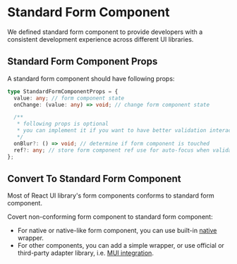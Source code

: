 # Standard Form Component

We defined standard form component to provide developers with a consistent development experience across different UI libraries.

## Standard Form Component Props

A standard form component should have following props:

```ts
type StandardFormComponentProps = {
  value: any; // form component state
  onChange: (value: any) => void; // change form component state

  /**
   * following props is optional
   * you can implement it if you want to have better validation interactions
   */
  onBlur?: () => void; // determine if form component is touched
  ref?: any; // store form component ref use for auto-focus when validate failed
};
```

## Convert To Standard Form Component

Most of React UI library's form components conforms to standard form component.

Covert non-conforming form component to standard form component:

- For native or native-like form component, you can use built-in [native](/docs/api/native) wrapper.
- For other components, you can add a simple wrapper, or use official or third-party adapter library, i.e. [MUI integration](/docs/document/third-party-integrations/mui).
